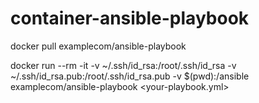 # container-ansible-playbook

docker pull examplecom/ansible-playbook

docker run --rm -it -v ~/.ssh/id_rsa:/root/.ssh/id_rsa -v ~/.ssh/id_rsa.pub:/root/.ssh/id_rsa.pub -v $(pwd):/ansible examplecom/ansible-playbook <your-playbook.yml>
